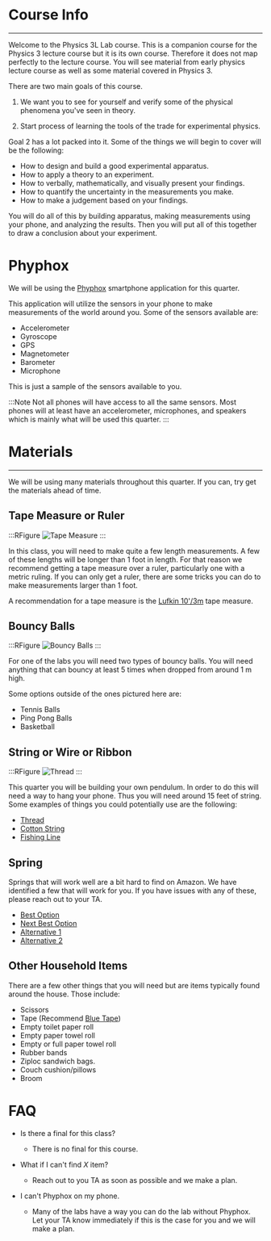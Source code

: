 # Course Info
---

Welcome to the Physics 3L Lab course. This is a companion course for the Physics 3 lecture course but it is its own course. Therefore it does not map perfectly to the lecture course. You will see material from early physics lecture course as well as some material covered in Physics 3.

There are two main goals of this course.

1. We want you to see for yourself and verify some of the physical phenomena you've seen in theory.

2. Start process of learning the tools of the trade for experimental physics.

Goal 2 has a lot packed into it. Some of the things we will begin to cover will be the following:

- How to design and build a good experimental apparatus.
- How to apply a theory to an experiment.
- How to verbally, mathematically, and visually present your findings.
- How to quantify the uncertainty in the measurements you make.
- How to make a judgement based on your findings.

You will do all of this by building apparatus, making measurements using your phone, and analyzing the results. Then you will put all of this together to draw a conclusion about your experiment.

# Phyphox

We will be using the [Phyphox](https://phyphox.org/) smartphone application for this quarter.

This application will utilize the sensors in your phone to make measurements of the world around you. Some of the sensors available are:

- Accelerometer
- Gyroscope
- GPS
- Magnetometer
- Barometer
- Microphone

This is just a sample of the sensors available to you.

:::Note
Not all phones will have access to all the same sensors. Most phones will at least have an accelerometer, microphones, and speakers which is mainly what will be used this quarter.
:::

# Materials
---

We will be using many materials throughout this quarter. If you can, try get the materials ahead of time.

## Tape Measure or Ruler

:::RFigure
![Tape Measure](../imgs/courseinfo/tapemeasure.png)
:::

In this class, you will need to make quite a few length measurements. A few of these lengths will be longer than 1 foot in length. For that reason we recommend getting a tape measure over a ruler, particularly one with a metric ruling. If you can only get a ruler, there are some tricks you can do to make measurements larger than 1 foot.

A recommendation for a tape measure is the [Lufkin 10'/3m](https://www.amazon.com/LUFKIN-L610CMEN-Tape-Power-13Mm/dp/B078Z354J9/ref=sr_1_16?dchild=1&keywords=tape+measure+lufkin+metric&qid=1609360095&s=hi&sr=1-16) tape measure.

## Bouncy Balls

:::RFigure
![Bouncy Balls](../imgs/courseinfo/bouncyballs.png)
:::

For one of the labs you will need two types of bouncy balls. You will need anything that can bouncy at least 5 times when dropped from around 1 m high.

Some options outside of the ones pictured here are:

- Tennis Balls
- Ping Pong Balls
- Basketball

## String or Wire or Ribbon

:::RFigure
![Thread](../imgs/courseinfo/string.png)
:::

This quarter you will be building your own pendulum. In order to do this will need a way to hang your phone. Thus you will need around 15 feet of string. Some examples of things you could potentially use are the following:

- [Thread](https://www.amazon.com/Singer-150-yard-Purpose-Polyester-Thread/dp/B000PSBYBG/ref=sr_1_8?dchild=1&keywords=thread&qid=1609361665&sr=8-8)
- [Cotton String](https://www.amazon.com/Regency-Natural-Cooking-Twine-Cotton/dp/B002NU6HOI/ref=sr_1_5?dchild=1&keywords=cotton+string&qid=1609361715&sr=8-5)
- [Fishing Line](https://www.amazon.com/KATUYSHA-Braided-Abrasion-Resistant-Superline/dp/B07VHH1YC4/ref=sr_1_17_sspa?dchild=1&keywords=fishing+line&qid=1609361909&sr=8-17-spons&psc=1&spLa=ZW5jcnlwdGVkUXVhbGlmaWVyPUE5WUpHTk8yV1NRREsmZW5jcnlwdGVkSWQ9QTA5NjUwMDMxQ05RRk0ySFJCTFFIJmVuY3J5cHRlZEFkSWQ9QTA2ODg3MjkzSDI3NkNBTzQ3MEo3JndpZGdldE5hbWU9c3BfbXRmJmFjdGlvbj1jbGlja1JlZGlyZWN0JmRvTm90TG9nQ2xpY2s9dHJ1ZQ==)


## Spring

Springs that will work well are a bit hard to find on Amazon. We have identified a few that will work for you. If you have issues with any of these, please reach out to your TA.

- [Best Option](https://www.amazon.com/gp/product/B017UYYYAU/ref=ppx_yo_dt_b_asin_title_o01_s00?ie=UTF8&psc=1)
- [Next Best Option](https://www.amazon.com/Eisco-Labs-Spring-Studying-Hookes/dp/B01I212O70/ref=pd_all_pref_1/137-9927954-5796924?_encoding=UTF8&pd_rd_i=B01I212O70&pd_rd_r=4f1b481b-8bcb-44cd-a798-b2b1086bf383&pd_rd_w=aUBQd&pd_rd_wg=YoeyD&pf_rd_p=e6474b7e-8fb6-4ee2-b5d6-a1da55185fe6&pf_rd_r=81H3BRH55DT947624B3T&psc=1&refRID=81H3BRH55DT947624B3T)
- [Alternative 1](https://www.amazon.com/gp/product/B078NYWWL5/ref=ppx_yo_dt_b_asin_title_o01_s01?ie=UTF8&psc=1)
- [Alternative 2](https://www.amazon.com/gp/product/B076QKD28G/ref=ppx_yo_dt_b_asin_title_o02_s00?ie=UTF8&psc=1)

## Other Household Items

There are a few other things that you will need but are items typically found around the house. Those include:

- Scissors
- Tape (Recommend [Blue Tape](https://www.amazon.com/ScotchBlue-Painters-Multi-Use-70-Inch-2090-18E/dp/B00004Z4BB/ref=sr_1_8?dchild=1&keywords=blue+painters+tape&qid=1609365021&sr=8-8))
- Empty toilet paper roll
- Empty paper towel roll
- Empty or full paper towel roll
- Rubber bands
- Ziploc sandwich bags.
- Couch cushion/pillows
- Broom

# FAQ

- Is there a final for this class?

    - There is no final for this course.

- What if I can't find $X$ item?

    - Reach out to you TA as soon as possible and we make a plan.

- I can't Phyphox on my phone.

    - Many of the labs have a way you can do the lab without Phyphox. Let your TA know immediately if this is the case for you and we will make a plan.